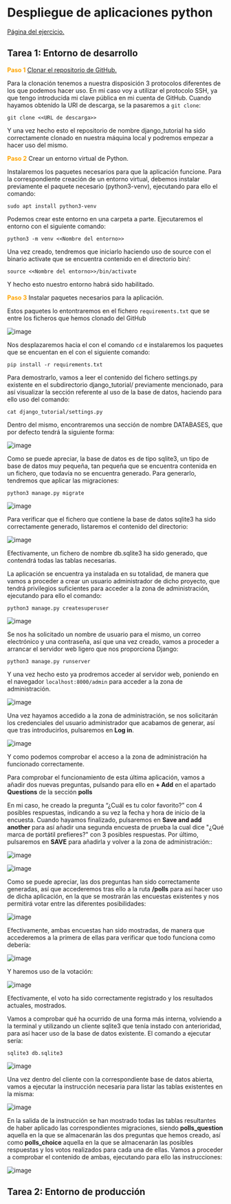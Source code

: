 # Despliegue de aplicaciones python

[Página del ejercicio.](https://fp.josedomingo.org/iaw2223/4_python/practica.html)


## Tarea 1: Entorno de desarrollo

<font color="#FFA500">**Paso 1**</font> [Clonar el repositorio de GitHub.](https://github.com/josedom24/django_tutorial)

Para la clonación tenemos a nuestra disposición 3 protocolos diferentes de los que podemos hacer uso. En mi caso voy a utilizar el protocolo SSH, ya que tengo introducida mi clave pública en mi cuenta de GitHub. Cuando hayamos obtenido la URI de descarga, se la pasaremos a `git clone`:

    git clone <<URL de descarga>>

Y una vez hecho esto el repositorio de nombre django_tutorial ha sido correctamente clonado en nuestra máquina local y podremos empezar a hacer uso del mismo.

<font color="#FFA500">**Paso 2**</font> Crear un entorno virtual de Python.

Instalaremos los paquetes necesarios para que la aplicación funcione. Para la correspondiente creación de un entorno virtual, debemos instalar previamente el paquete necesario (python3-venv), ejecutando para ello el comando:

    sudo apt install python3-venv

Podemos crear este entorno en una carpeta a parte. Ejecutaremos el entorno con el siguiente comando:

    python3 -m venv <<Nombre del entorno>>

Una vez creado, tendremos que iniciarlo haciendo uso de source con el binario activate que se encuentra contenido en el directorio bin/:

    source <<Nombre del entorno>>/bin/activate

Y hecho esto nuestro entorno habrá sido habilitado.

<font color="#FFA500">**Paso 3**</font> Instalar paquetes necesarios para la aplicación.

Estos paquetes lo entontraremos en el fichero `requirements.txt` que se entre los ficheros que hemos clonado del GitHub

![image](../images/IAW/1-1_django.png)

Nos desplazaremos hacia el con el comando `cd` e instalaremos los paquetes que se encuentan en el con el siguiente comando:

    pip install -r requirements.txt

Para demostrarlo, vamos a leer el contenido del fichero settings.py existente en el subdirectorio django_tutorial/ previamente mencionado, para así visualizar la sección referente al uso de la base de datos, haciendo para ello uso del comando:

    cat django_tutorial/settings.py

Dentro del mismo, encontraremos una sección de nombre DATABASES, que por defecto tendrá la siguiente forma:

![image](../images/IAW/1-2_django.png)

Como se puede apreciar, la base de datos es de tipo sqlite3, un tipo de base de datos muy pequeña, tan pequeña que se encuentra contenida en un fichero, que todavía no se encuentra generado. Para generarlo, tendremos que aplicar las migraciones:

    python3 manage.py migrate

![image](../images/IAW/1-3_django.png)

Para verificar que el fichero que contiene la base de datos sqlite3 ha sido correctamente generado, listaremos el contenido del directorio:

![image](../images/IAW/1-4_django.png)

Efectivamente, un fichero de nombre db.sqlite3 ha sido generado, que contendrá todas las tablas necesarias.

La aplicación se encuentra ya instalada en su totalidad, de manera que vamos a proceder a crear un usuario administrador de dicho proyecto, que tendrá privilegios suficientes para acceder a la zona de administración, ejecutando para ello el comando:

    python3 manage.py createsuperuser

![image](../images/IAW/1-5_django.png)

Se nos ha solicitado un nombre de usuario para el mismo, un correo electrónico y una contraseña, así que una vez creado, vamos a proceder a arrancar el servidor web ligero que nos proporciona Django:

    python3 manage.py runserver

Y una vez hecho esto ya prodremos acceder al servidor web, poniendo en el navegador `localhost:8000/admin` para acceder a la zona de administración.

![image](../images/IAW/1-6_django.png)

Una vez hayamos accedido a la zona de administración, se nos solicitarán los credenciales del usuario administrador que acabamos de generar, así que tras introducirlos, pulsaremos en **Log in**.

![image](../images/IAW/1-7_django.png)

Y como podemos comprobar el acceso a la zona de administración ha funcionado correctamente.

Para comprobar el funcionamiento de esta última aplicación, vamos a añadir dos nuevas preguntas, pulsando para ello en **+ Add** en el apartado **Questions** de la sección **polls**

En mi caso, he creado la pregunta “¿Cuál es tu color favorito?” con 4 posibles respuestas, indicando a su vez la fecha y hora de inicio de la encuesta. Cuando hayamos finalizado, pulsaremos en **Save and add another** para así añadir una segunda encuesta de prueba la cual dice "¿Qué marca de portátil prefieres?" con 3 posibles respuestas. Por último, pulsaremos en **SAVE** para añadirla y volver a la zona de administración::

![image](../images/IAW/1-8_django.png)

![image](../images/IAW/1-9_django.png)

Como se puede apreciar, las dos preguntas han sido correctamente generadas, así que accederemos tras ello a la ruta **/polls** para así hacer uso de dicha aplicación, en la que se mostrarán las encuestas existentes y nos permitirá votar entre las diferentes posibilidades:

![image](../images/IAW/1-10_django.png)

Efectivamente, ambas encuestas han sido mostradas, de manera que accederemos a la primera de ellas para verificar que todo funciona como debería:

![image](../images/IAW/1-11_django.png)

Y haremos uso de la votación:

![image](../images/IAW/1-12_django.png)

Efectivamente, el voto ha sido correctamente registrado y los resultados actuales, mostrados.

Vamos a comprobar qué ha ocurrido de una forma más interna, volviendo a la terminal y utilizando un cliente sqlite3 que tenía instado con anterioridad, para así hacer uso de la base de datos existente. El comando a ejecutar sería:

    sqlite3 db.sqlite3

![image](../images/IAW/1-13_django.png)

Una vez dentro del cliente con la correspondiente base de datos abierta, vamos a ejecutar la instrucción necesaria para listar las tablas existentes en la misma:

![image](../images/IAW/1-14_django.png)

En la salida de la instrucción se han mostrado todas las tablas resultantes de haber aplicado las correspondientes migraciones, siendo **polls_question** aquella en la que se almacenarán las dos preguntas que hemos creado, así como **polls_choice** aquella en la que se almacenarán las posibles respuestas y los votos realizados para cada una de ellas. Vamos a proceder a comprobar el contenido de ambas, ejecutando para ello las instrucciones:

![image](../images/IAW/1-15_django.png)

## Tarea 2: Entorno de producción